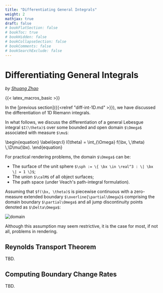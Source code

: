 ```yaml
---
title: "Differentiating General Integrals"
weight: 2
mathjax: true
draft: false
# bookFlatSection: false
# bookToc: true
# bookHidden: false
# bookCollapseSection: false
# bookComments: false
# bookSearchExclude: false
---
```


# Differentiating General Integrals

_by [Shuang Zhao](https://shuangz.com)_

{{< latex_macros_basic >}}

In the [previous section]({{<relref "diff-int-1D.md" >}}), we have discussed the differentiation of 1D Riemann integrals.

In what follows, we discuss the differentiation of a general Lebesgue integral `$I(\theta)$` over some bounded and open domain `$\Omega$` associated with measure `$\mu$`:

<div>
\begin{equation}
  \label{eqn:I}
  I(\theta) = \int_{\Omega} f(\bx, \,\theta) \,\D\mu(\bx).
\end{equation}
</div>

For practical rendering problems, the domain `$\Omega$` can be:

- The surface of the unit sphere `$\sph := \{ \bx \in \real^3 : \| \bx \| = 1 \}$`;
- The union `$\calM$` of all object surfaces;
- The path space (under Veach's path-integral formulation).

Assuming that `$f(\bx, \theta)$` is piecewise continuous with a zero-measure extended boundary `$\overline{\partial\Omega}$` comprising the domain boundary `$\partial\Omega$` and all jump discontinuity points denoted as `$\Delta\Omega$`:

![domain](/images/diff-render/basics/diff-int-hd/domain.svg)

Although this assumption may seem restrictive, it is the case for most, if not all, problems in rendering.

## Reynolds Transport Theorem

TBD.


## Computing Boundary Change Rates

TBD.
